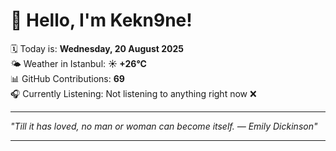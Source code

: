 # 👋 Hello, I'm Kekn9ne!

🗓️ Today is: **Wednesday, 20 August 2025**  
🌤️ Weather in Istanbul: **☀️   +26°C**  
📊 GitHub Contributions: **69**  
🎧 Currently Listening: Not listening to anything right now ❌

---

_"Till it has loved, no man or woman can become itself. — *Emily Dickinson*"_

---

